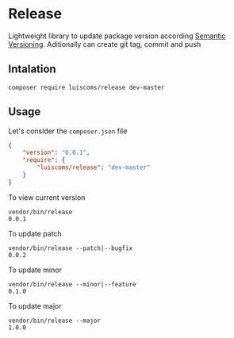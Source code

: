 Release
==

Lightweight library to update package version according [Semantic Versioning](http://semver.org/).
Aditionally can create git tag, commit and push

Intalation
----

    composer require luiscoms/release dev-master

Usage
----

Let's consider the `composer.json` file

```json
{
    "version": "0.0.1",
    "require": {
        "luiscoms/release": "dev-master"
    }
}
```

To view current version

    vendor/bin/release
    0.0.1

To update patch

    vendor/bin/release --patch|--bugfix
    0.0.2

To update minor

    vendor/bin/release --minor|--feature
    0.1.0

To update major

    vendor/bin/release --major
    1.0.0
